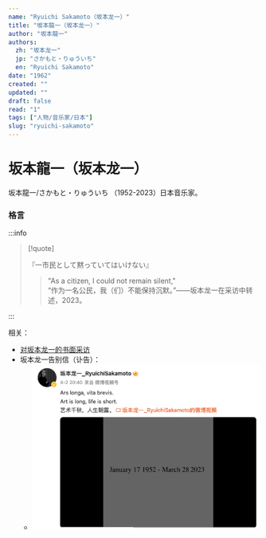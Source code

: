 ```yaml
---
name: "Ryuichi Sakamoto（坂本龙一）"
title: "坂本龍一（坂本龙一）"
author: "坂本龍一"
authors:
  zh: "坂本龙一"
  jp: "さかもと・りゅういち"
  en: "Ryuichi Sakamoto"
date: "1962"
created: ""
updated: ""
draft: false
read: "1"
tags: ["人物/音乐家/日本"]
slug: "ryuichi-sakamoto"
---
```


# 坂本龍一（坂本龙一）

坂本龍一/さかもと・りゅういち （1952-2023）日本音乐家。

### 格言

:::info

> [!quote]
>
> 『一市民として黙っていてはいけない』
>
> > "As a citizen, I could not remain silent,"  
> > “作为一名公民，我（们）不能保持沉默。”——坂本龙一在采访中转述，2023。 

:::

相关：

- [对坂本龙一的书面采访](../post/sakamoto-2023.md)
- 坂本龙一告别信（讣告）：
  - ![Ars longa, vita brevis](../assets/image/ars_longa_vita_brevis.png)
